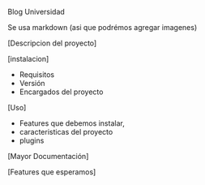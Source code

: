 Blog Universidad

Se usa markdown (asi que podrémos agregar imagenes)

[Descripcion del proyecto]

[instalacion]
- Requisitos
- Versión
- Encargados del proyecto

[Uso]

- Features que debemos instalar,
- caracteristicas del proyecto
- plugins


[Mayor Documentación] 


[Features que esperamos]


